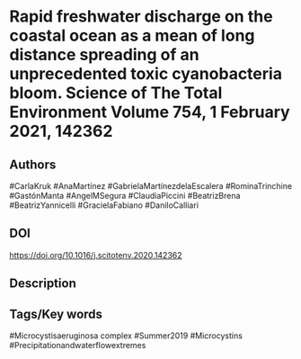 # Rapid freshwater discharge on the coastal ocean as a mean of long distance spreading of an unprecedented toxic cyanobacteria bloom. Science of The Total Environment Volume 754, 1 February 2021, 142362
## Authors
#CarlaKruk #AnaMartínez #GabrielaMartínezdelaEscalera #RominaTrinchine #GastónManta #AngelMSegura #ClaudiaPiccini #BeatrizBrena #BeatrizYannicelli #GracielaFabiano #DaniloCalliari 
## DOI
 https://doi.org/10.1016/j.scitotenv.2020.142362
## Description

## Tags/Key words
#Microcystisaeruginosa complex #Summer2019 #Microcystins #Precipitationandwaterflowextremes 